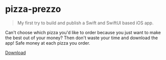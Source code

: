 # pizza-prezzo
> My first try to build and publish a Swift and SwiftUI based iOS app.

Can't choose which pizza you'd like to order because you just want to make the best out of your money? Then don't waste your time and download the app! Safe money at each pizza you order.

[Download](https://apps.apple.com/us/app/pizza-prezzo/id1569803251)
